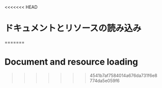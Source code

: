 
<<<<<<< HEAD
# ドキュメントとリソースの読み込み
=======
# Document and resource loading
>>>>>>> 4541b7af7584014a676da731f6e8774da5e059f6
